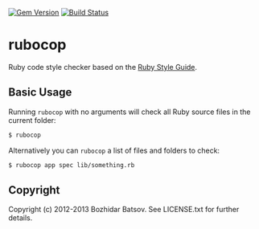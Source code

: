 [![Gem Version](https://badge.fury.io/rb/rubocop.png)](http://badge.fury.io/rb/rubocop)
[![Build Status](https://travis-ci.org/bbatsov/rubocop.png?branch=master)](https://travis-ci.org/bbatsov/rubocop)

# rubocop

Ruby code style checker based on the [Ruby Style Guide](https://github.com/bbatsov/ruby-style-guide).

## Basic Usage

Running `rubocop` with no arguments will check all Ruby source files in the current folder:

```bash
$ rubocop
```

Alternatively you can `rubocop` a list of files and folders to check:

```bash
$ rubocop app spec lib/something.rb
```

## Copyright

Copyright (c) 2012-2013 Bozhidar Batsov. See LICENSE.txt for
further details.
